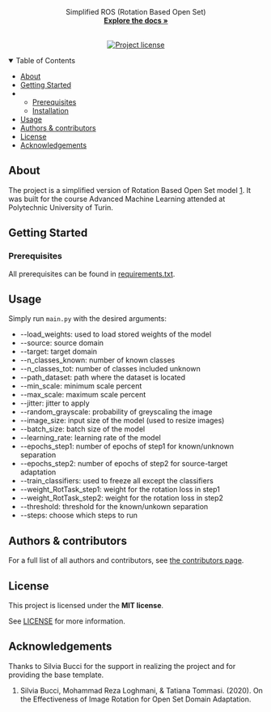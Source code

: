 <div align="center">
  Simplified ROS (Rotation Based Open Set)
  <br />
  <a href="#about"><strong>Explore the docs »</strong></a>
  <br />
 </div>

<div align="center">
<br />

[![Project license](https://img.shields.io/github/license/DarthReca/AML-Project.svg)](LICENSE)
</div>

<details open="open">
<summary>Table of Contents</summary>

- [About](#about)
- [Getting Started](#getting-started)
- - [Prerequisites](#prerequisites)
  - [Installation](#installation)
- [Usage](#usage)
- [Authors & contributors](#authors--contributors)
- [License](#license)
- [Acknowledgements](#acknowledgements)

</details>

## About

The project is a simplified version of Rotation Based Open Set model [1](#acknowledgements). It was built for the course Advanced Machine Learning attended at Polytechnic University of Turin.

## Getting Started

### Prerequisites

All prerequisites can be found in [requirements.txt](requirements.txt).

## Usage

Simply run `main.py` with the desired arguments:

- --load_weights: used to load stored weights of the model
- --source: source domain
- --target: target domain
- --n_classes_known: number of known classes
- --n_classes_tot: number of classes included unknown
- --path_dataset: path where the dataset is located
- --min_scale: minimum scale percent
- --max_scale: maximum scale percent
- --jitter: jitter to apply
- --random_grayscale: probability of greyscaling the image
- --image_size: input size of the model (used to resize images)
- --batch_size: batch size of the model
- --learning_rate: learning rate of the model
- --epochs_step1: number of epochs of step1 for known/unknown separation
- --epochs_step2: number of epochs of step2 for source-target adaptation
- --train_classifiers: used to freeze all except the classifiers
- --weight_RotTask_step1: weight for the rotation loss in step1
- --weight_RotTask_step2: weight for the rotation loss in step2
- --threshold: threshold for the known/unkown separation
- --steps: choose which steps to run

## Authors & contributors

For a full list of all authors and contributors, see [the contributors page](https://github.com/DarthReca/AML-Project/contributors).

## License

This project is licensed under the **MIT license**.

See [LICENSE](LICENSE) for more information.

## Acknowledgements

Thanks to Silvia Bucci for the support in realizing the project and for providing the base template.

1. Silvia Bucci, Mohammad Reza Loghmani, & Tatiana Tommasi. (2020). On the Effectiveness of Image Rotation for Open Set Domain Adaptation.


